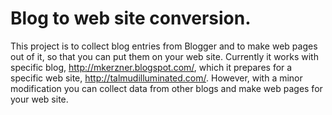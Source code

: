 Blog to web site conversion.
============================
This project is to collect blog entries from Blogger and to make web pages out of it, so that you can put them on your web site. 
Currently it works with specific blog, http://mkerzner.blogspot.com/, which it prepares for a specific web site, http://talmudilluminated.com/.
However, with a minor modification you can collect data from other blogs and make web pages for your web site.
